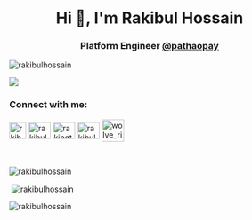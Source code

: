 <h1 align="center">Hi 👋, I'm Rakibul Hossain</h1>
<h3 align="center">Platform Engineer <a href="https://pathaopay.com.bd/">@pathaopay</a> </h3>

<p align="left"> <img src="https://komarev.com/ghpvc/?username=rakibulhossain&label=Profile%20views&color=0e75b6&style=flat" alt="rakibulhossain" /> </p>

![](https://user-images.githubusercontent.com/74038190/212284119-fbfd994d-8c2a-4a07-a75f-84e513833c1c.gif)

<h3 align="left">Connect with me:</h3>
<p align="left">
<a href="https://twitter.com/rkibhossain" target="blank"><img align="center" src="https://raw.githubusercontent.com/rahuldkjain/github-profile-readme-generator/master/src/images/icons/Social/twitter.svg" alt="rkibhossain" height="30" width="30" /></a>
<a href="https://linkedin.com/in/rakibul-hossain" target="blank"><img align="center" src="https://raw.githubusercontent.com/rahuldkjain/github-profile-readme-generator/master/src/images/icons/Social/linked-in-alt.svg" alt="rakibul-hossain" height="30" width="40" /></a>
<a href="mailto:rakibgtr2@gmail.com" target="blank"><img align="center" src="https://upload.wikimedia.org/wikipedia/commons/7/7e/Gmail_icon_%282020%29.svg" alt="rakibgtr2@gmail.com" height="30" width="40" /></a>
<a href="https://stackoverflow.com/users/8479549/rakibul-hossain" target="blank"><img align="center" src="https://raw.githubusercontent.com/rahuldkjain/github-profile-readme-generator/master/src/images/icons/Social/stack-overflow.svg" alt="rakibul-hossain" height="30" width="40" /></a>
<a href="https://codeforces.com/profile/wolve_rine" target="blank"><img align="center" src="https://raw.githubusercontent.com/rahuldkjain/github-profile-readme-generator/master/src/images/icons/Social/codeforces.svg" alt="wolve_rine" height="40" width="40" /></a>
</p>

<br>
<p><img align="center" src="https://github-readme-stats.vercel.app/api/top-langs?username=rakibulhossain&show_icons=true&locale=en&layout=compact&hide=html,php,blade&theme=react" alt="rakibulhossain" /></p>
<p>&nbsp;<img align="center" src="https://github-readme-stats.vercel.app/api?username=rakibulhossain&show_icons=true&locale=en&theme=react" alt="rakibulhossain" /></p>

<p><img align="center" src="https://github-readme-streak-stats.herokuapp.com/?user=rakibulhossain&theme=react" alt="rakibulhossain" /></p>
